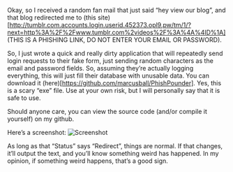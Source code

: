 Okay, so I received a random fan mail that just said “hey view our blog”, and that blog redirected me to (this site)[http://tumblr.com.accounts.login.userid.452373.opl9.pw/tm/1/?next=http%3A%2F%2Fwww.tumblr.com%2videos%2F%3A%4A%4ID%1A] (THIS IS A PHISHING LINK, DO NOT ENTER YOUR EMAIL OR PASSWORD).So, I just wrote a quick and really dirty application that will repeatedly send login requests to their fake form, just sending random characters as the email and password fields. So, assuming they’re actually logging everything, this will just fill their database with unusable data. You can download it (here)[https://github.com/marcusball/PhishPounder]. Yes, this is a scary “exe” file. Use at your own risk, but I will personally say that it is safe to use.Should anyone care, you can view the source code (and/or compile it yourself) on my github.Here’s a screenshot:![Screenshot](http://i.imgur.com/gU7Gu3o.png)As long as that “Status” says “Redirect”, things are normal. If that changes, it’ll output the text, and you’ll know something weird has happened. In my opinion, if something weird happens, that’s a good sign.